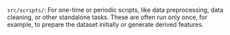 `src/scripts/`: For one-time or periodic scripts, like data preprocessing, data cleaning, or other standalone tasks. These are often run only once, for example, to prepare the dataset initially or generate derived features.